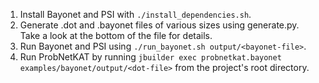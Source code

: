1) Install Bayonet and PSI with `./install_dependencies.sh`.
2) Generate .dot and .bayonet files of various sizes using generate.py. Take a look at the bottom of the file for details.
3) Run Bayonet and PSI using `./run_bayonet.sh output/<bayonet-file>`.
4) Run ProbNetKAT by running `jbuilder exec probnetkat.bayonet examples/bayonet/output/<dot-file>` from the project's root directory.
